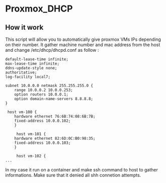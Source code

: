 # Proxmox_DHCP

## How it work
This script will allow you to automatically give proxmox VMs IPs depending on their number.
It gather machine number and mac address from the host and change /etc/dhcp/dhcpd.conf as follow :

```
default-lease-time infinite;
max-lease-time infinite;
ddns-update-style none;
authoritative;
log-facility local7;

subnet 10.0.0.0 netmask 255.255.255.0 {
    range 10.0.0.2 10.0.0.253;
    option routers 10.0.0.1;
    option domain-name-servers 8.8.8.8;
}

 host vm-100 {
    hardware ethernet 76:6B:74:08:6B:7B;
    fixed-address 10.0.0.102;
    }

     host vm-101 {
    hardware ethernet 82:6D:0C:B0:98:35;
    fixed-address 10.0.0.103;
    }

     host vm-102 {
...
```
In my case it run on a container and make ssh command to host to gather informations.
Make sure that it denied all shh connetion attempts.
